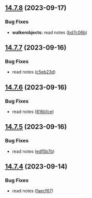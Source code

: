 ## [14.7.8](https://github.com/Torwent/WaspLib/compare/v14.7.7...v14.7.8) (2023-09-17)


### Bug Fixes

* **walkerobjects:** read notes ([bd7c06b](https://github.com/Torwent/WaspLib/commit/bd7c06b0b6e8a2f8220524322be3a41e3fb4c863))



## [14.7.7](https://github.com/Torwent/WaspLib/compare/v14.7.6...v14.7.7) (2023-09-16)


### Bug Fixes

* read notes ([c5eb23d](https://github.com/Torwent/WaspLib/commit/c5eb23d6a75eaa90185e66684c6c4cf69c50075a))



## [14.7.6](https://github.com/Torwent/WaspLib/compare/v14.7.5...v14.7.6) (2023-09-16)


### Bug Fixes

* read notes ([816b1ce](https://github.com/Torwent/WaspLib/commit/816b1cef48a506b4a41eed9bea2f208cef8a995d))



## [14.7.5](https://github.com/Torwent/WaspLib/compare/v14.7.4...v14.7.5) (2023-09-16)


### Bug Fixes

* read notes ([edf5b7b](https://github.com/Torwent/WaspLib/commit/edf5b7b3201e2cc4150010a3ef596ac8d19bade4))



## [14.7.4](https://github.com/Torwent/WaspLib/compare/v14.7.3...v14.7.4) (2023-09-14)


### Bug Fixes

* read notes ([faecf67](https://github.com/Torwent/WaspLib/commit/faecf67137558246028d1a613daf2da57c02a24c))



